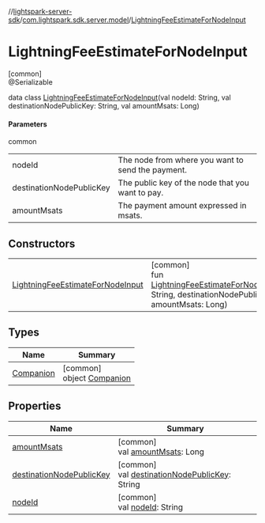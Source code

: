//[lightspark-server-sdk](../../../index.md)/[com.lightspark.sdk.server.model](../index.md)/[LightningFeeEstimateForNodeInput](index.md)

# LightningFeeEstimateForNodeInput

[common]\
@Serializable

data class [LightningFeeEstimateForNodeInput](index.md)(val nodeId: String, val destinationNodePublicKey: String, val amountMsats: Long)

#### Parameters

common

| | |
|---|---|
| nodeId | The node from where you want to send the payment. |
| destinationNodePublicKey | The public key of the node that you want to pay. |
| amountMsats | The payment amount expressed in msats. |

## Constructors

| | |
|---|---|
| [LightningFeeEstimateForNodeInput](-lightning-fee-estimate-for-node-input.md) | [common]<br>fun [LightningFeeEstimateForNodeInput](-lightning-fee-estimate-for-node-input.md)(nodeId: String, destinationNodePublicKey: String, amountMsats: Long) |

## Types

| Name | Summary |
|---|---|
| [Companion](-companion/index.md) | [common]<br>object [Companion](-companion/index.md) |

## Properties

| Name | Summary |
|---|---|
| [amountMsats](amount-msats.md) | [common]<br>val [amountMsats](amount-msats.md): Long |
| [destinationNodePublicKey](destination-node-public-key.md) | [common]<br>val [destinationNodePublicKey](destination-node-public-key.md): String |
| [nodeId](node-id.md) | [common]<br>val [nodeId](node-id.md): String |
